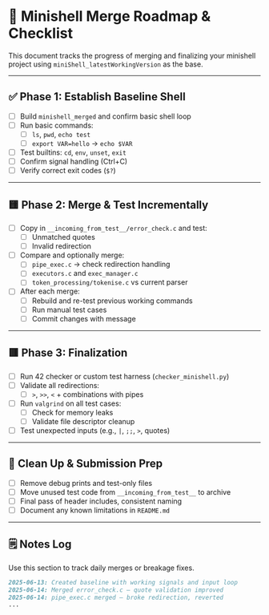 
# 🧭 Minishell Merge Roadmap & Checklist

This document tracks the progress of merging and finalizing your minishell project using `miniShell_latestWorkingVersion` as the base.

---

## ✅ Phase 1: Establish Baseline Shell

- [ ] Build `minishell_merged` and confirm basic shell loop
- [ ] Run basic commands:
  - [ ] `ls`, `pwd`, `echo test`
  - [ ] `export VAR=hello` → `echo $VAR`
- [ ] Test builtins: `cd`, `env`, `unset`, `exit`
- [ ] Confirm signal handling (Ctrl+C)
- [ ] Verify correct exit codes (`$?`)

---

## 🟨 Phase 2: Merge & Test Incrementally

- [ ] Copy in `__incoming_from_test__/error_check.c` and test:
  - [ ] Unmatched quotes
  - [ ] Invalid redirection
- [ ] Compare and optionally merge:
  - [ ] `pipe_exec.c` → check redirection handling
  - [ ] `executors.c` and `exec_manager.c`
  - [ ] `token_processing/tokenise.c` vs current parser
- [ ] After each merge:
  - [ ] Rebuild and re-test previous working commands
  - [ ] Run manual test cases
  - [ ] Commit changes with message

---

## 🟥 Phase 3: Finalization

- [ ] Run 42 checker or custom test harness (`checker_minishell.py`)
- [ ] Validate all redirections:
  - [ ] `>`, `>>`, `<` + combinations with pipes
- [ ] Run `valgrind` on all test cases:
  - [ ] Check for memory leaks
  - [ ] Validate file descriptor cleanup
- [ ] Test unexpected inputs (e.g., `|`, `;;`, `>`, quotes)

---

## 🧼 Clean Up & Submission Prep

- [ ] Remove debug prints and test-only files
- [ ] Move unused test code from `__incoming_from_test__` to archive
- [ ] Final pass of header includes, consistent naming
- [ ] Document any known limitations in `README.md`

---

## 🗒️ Notes Log

Use this section to track daily merges or breakage fixes.

```md
2025-06-13: Created baseline with working signals and input loop
2025-06-14: Merged error_check.c — quote validation improved
2025-06-14: pipe_exec.c merged — broke redirection, reverted
...
```
